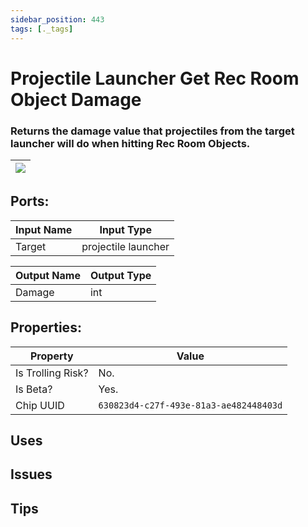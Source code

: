 ```yaml
---
sidebar_position: 443
tags: [._tags]
---
```


# Projectile Launcher Get Rec Room Object Damage


### Returns the damage value that projectiles from the target launcher will do when hitting Rec Room Objects.

| ![](https://images-ext-2.discordapp.net/external/MPmIaQzlEPmgGWlgi-WxBBXt0Bjv_zWPkg1y1f_sy3s/https/www.recroomcircuits.com/image/circuit/absolute-value?width=206&height=108) |
|-----|

## Ports:

| Input Name | Input Type |
|-----------|-----------|
| Target | projectile launcher |

| Output Name | Output Type |
|-----------|-----------|
| Damage | int |

## Properties:

| Property  | Value |
|-------------------|-----------|
| Is Trolling Risk? | No. |
| Is Beta? | Yes. |
| Chip UUID | `630823d4-c27f-493e-81a3-ae482448403d` |

## Uses

## Issues

## Tips